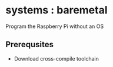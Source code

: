 # systems : baremetal

Program the Raspberry Pi without an OS

## Prerequsites

- Download cross-compile toolchain

```